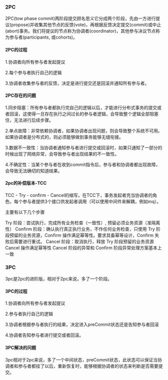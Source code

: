 ### 2PC

2PC(tow phase commit)两阶段提交顾名思义它分成两个阶段，先由一方进行提议(propose)并收集其他节点的反馈(vote)，再根据反馈决定提交(commit)或中止(abort)事务。我们将提议的节点称为协调者(coordinator)，其他参与决议节点称为参与者(participants, 或cohorts)。

#### 2PC的过程

1.协调者向所有参与者发起提议

2.每个参与者执行自己的逻辑

3.协调者收集参与者的反馈，决定是进行提交还是回滚并通知所有参与者。

#### 2PC存在的问题

1.同步阻塞：所有参与者都执行完自己的逻辑以后，才能进行分布式事务的提交或者回滚，这使得一旦存在执行之间过长的参与者逻辑，会导致整个逻辑全部阻塞住，无法进行后续步骤。

2.单点故障：非常依赖协调者，如果协调者出现问题，则会导致整个系统不可用。如果协调者是分布式的，则必须能够做到事务能够无缝衔接。

3.数据不一致性：当协调者通知参与者进行提交或回滚时，如果只通知了一部分的时候出现了网络异常，会导致参与者出现结果的不一致性。

4.不确定性：当某个参与者在收到commit指令后，参与者和协调者都出现故障，会导致无法确切的知道结果。

#### 2pc的补偿版本-TCC

TCC - Try - confirm - Cancel的缩写，在TCC下，事务发起者充当协调者的角色，每个参与者提供3个接口供发起者调用（可以使用中间件来解耦，例如mq）。

主要有以下几个步骤

Try 阶段：尝试执行，完成所有业务检查（一致性）, 预留必须业务资源（准隔离性）
Confirm 阶段：确认执行真正执行业务，不作任何业务检查，只使用 Try 阶段预留的业务资源，Confirm 操作满足幂等性。要求具备幂等设计，Confirm 失败后需要进行重试。
Cancel 阶段：取消执行，释放 Try 阶段预留的业务资源 Cancel 操作满足幂等性 Cancel 阶段的异常和 Confirm 阶段异常处理方案基本上一致



### 3PC

3pc是2pc的进阶版，相对于2pc来说，多了一个阶段。

#### 3PC的过程

1.协调者向所有参与者发起提议

2.参与者执行自己的逻辑

3.协调者根据参与者执行的结果，决定进入preCommit状态还是告知参与者回滚

4.协调者告知参与者进行提交或者回滚。

#### 3PC解决的问题

3pc相对于2pc来说，多了一个中间状态，preCommit状态，此状态可以保证当协调者和参与者都挂了以后，重新恢复时，能够根据协调者的状态来判断是否需要提交。







#### 

